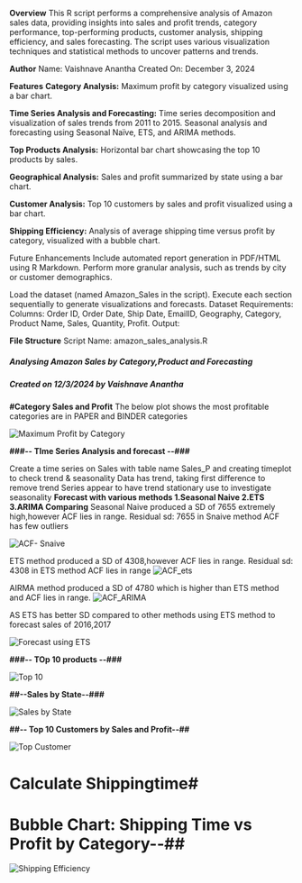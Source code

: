 **Overview**
This R script performs a comprehensive analysis of Amazon sales data, providing insights into sales and profit trends, category performance, top-performing products, customer analysis, shipping efficiency, and sales forecasting. The script uses various visualization techniques and statistical methods to uncover patterns and trends.

**Author**
Name: Vaishnave Anantha
Created On: December 3, 2024

**Features**
**Category Analysis:**
Maximum profit by category visualized using a bar chart.

**Time Series Analysis and Forecasting:**
Time series decomposition and visualization of sales trends from 2011 to 2015.
Seasonal analysis and forecasting using Seasonal Naïve, ETS, and ARIMA methods.

**Top Products Analysis:**
Horizontal bar chart showcasing the top 10 products by sales.

**Geographical Analysis:**
Sales and profit summarized by state using a bar chart.

**Customer Analysis:**
Top 10 customers by sales and profit visualized using a bar chart.

**Shipping Efficiency:**
Analysis of average shipping time versus profit by category, visualized with a bubble chart.

Future Enhancements
Include automated report generation in PDF/HTML using R Markdown.
Perform more granular analysis, such as trends by city or customer demographics.


Load the dataset (named Amazon_Sales in the script).
Execute each section sequentially to generate visualizations and forecasts.
Dataset Requirements:
Columns: Order ID, Order Date, Ship Date, EmailID, Geography, Category, Product Name, Sales, Quantity, Profit.
Output:


**File Structure**
Script Name: amazon_sales_analysis.R

##### Analysing Amazon Sales by Category,Product and Forecasting ###
##### Created on 12/3/2024 by Vaishnave Anantha ####

**#Category Sales and Profit** 
The below plot shows the most profitable categories are in PAPER and BINDER categories

![Maximum Profit by Category](https://github.com/user-attachments/assets/4af362e8-6966-461f-9ba6-2e2f49447f29)
   
 ****###-- TIme Series Analysis and forecast --###****

Create a time series on Sales with table name Sales_P and creating timeplot to check trend & seasonality
Data has trend, taking first difference to remove trend 
Series appear to have trend stationary use to investigate seasonality 
****Forecast with various methods 1.Seasonal Naive 2.ETS 3.ARIMA Comparing****
Seasonal Naive produced a SD of 7655 extremely high,however ACF lies in range.
Residual sd: 7655 in Snaive method ACF has few outliers

![ACF- Snaive](https://github.com/user-attachments/assets/375ed7ca-1c4b-4a52-b5e7-0ce49186a2b9)

ETS method produced a SD of 4308,however ACF lies in range.
Residual sd: 4308  in ETS method ACF lies in range
![ACF_ets](https://github.com/user-attachments/assets/30cd2a8e-2893-4082-8c53-df77a4faa029)

AIRMA method produced a SD of 4780 which is higher than ETS method and ACF lies in range.
![ACF_ARIMA](https://github.com/user-attachments/assets/18092614-6dfe-4901-b7a2-2a96c976e16d)

AS ETS has better SD compared to other methods using ETS method to forecast sales of 2016,2017

 
![Forecast using ETS](https://github.com/user-attachments/assets/fc3c216b-dc49-49d3-9cc4-d3cd68aff39c)


****###-- TOp 10 products --###****

![Top 10](https://github.com/user-attachments/assets/696d0f4c-fe50-4b3d-bb29-16dfc19c1a26)


**##--Sales by State--###**

 ![Sales by State](https://github.com/user-attachments/assets/2861ad81-00dc-42e2-90cb-dd696a3e3134)


**##-- Top 10 Customers by Sales and Profit--##**

  ![Top Customer](https://github.com/user-attachments/assets/acbf0070-704e-44d2-9b9a-72297a713398)

# Calculate Shippingtime#

# Bubble Chart: Shipping Time vs Profit by Category--##

![Shipping Efficiency](https://github.com/user-attachments/assets/e670750b-9d1c-4349-94f2-f8e88a4c1690)

